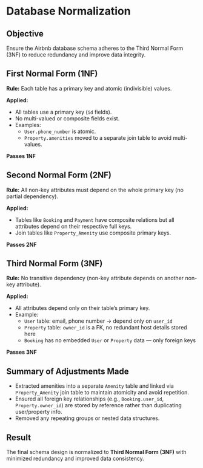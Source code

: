 # Database Normalization

## Objective

Ensure the Airbnb database schema adheres to the Third Normal Form (3NF) to reduce redundancy and improve data integrity.



## First Normal Form (1NF)

**Rule:** Each table has a primary key and atomic (indivisible) values.

**Applied:**
- All tables use a primary key (`id` fields).
- No multi-valued or composite fields exist.
- Examples:
  - `User.phone_number` is atomic.
  - `Property.amenities` moved to a separate join table to avoid multi-values.

**Passes 1NF**

## Second Normal Form (2NF)

**Rule:** All non-key attributes must depend on the whole primary key (no partial dependency).

**Applied:**
- Tables like `Booking` and `Payment` have composite relations but all attributes depend on their respective full keys.
- Join tables like `Property_Amenity` use composite primary keys.

**Passes 2NF**



## Third Normal Form (3NF)

**Rule:** No transitive dependency (non-key attribute depends on another non-key attribute).

**Applied:**
- All attributes depend only on their table’s primary key.
- Example:
  - `User` table: email, phone number → depend only on `user_id`
  - `Property` table: `owner_id` is a FK, no redundant host details stored here
  - `Booking` has no embedded `User` or `Property` data — only foreign keys

**Passes 3NF**



## Summary of Adjustments Made

- Extracted amenities into a separate `Amenity` table and linked via `Property_Amenity` join table to maintain atomicity and avoid repetition.
- Ensured all foreign key relationships (e.g., `Booking.user_id`, `Property.owner_id`) are stored by reference rather than duplicating user/property info.
- Removed any repeating groups or nested data structures.



## Result

The final schema design is normalized to **Third Normal Form (3NF)** with minimized redundancy and improved data consistency.

